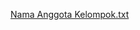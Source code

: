 [Nama Anggota Kelompok.txt](https://github.com/user-attachments/files/20361977/Nama.Anggota.Kelompok.txt)
